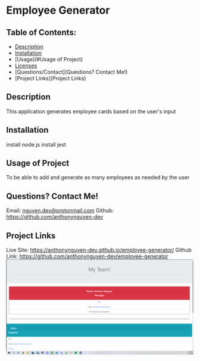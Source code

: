 # Employee Generator

## Table of Contents:

- [Description](#Description)
- [Installation](#Installation)
- [Usage](#Usage of Project)
- [Licenses]()
- [Questions/Contact](Questions? Contact Me!)
- [Project Links](Project Links)

## Description

This application generates employee cards based on the user's input

## Installation

install node.js
install jest

## Usage of Project

To be able to add and generate as many employees as needed by the user

## Questions? Contact Me!

Email: nguyen.dev@protonmail.com
Github: https://github.com/anthonynguyen-dev

## Project Links

Live Site: https://anthonynguyen-dev.github.io/employee-generator/
Github Link: https://github.com/anthonynguyen-dev/employee-generator
![Site Image](<./images/Screenshot (24).png>)
